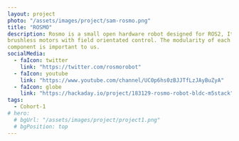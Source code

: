 ```yaml
---
layout: project
photo: "/assets/images/project/sam-rosmo.png"
title: "ROSMO"
description: Rosmo is a small open hardware robot designed for ROS2, It uses 
brushless motors with field orientated control. The modularity of each 
component is important to us.
socialMedia:
  - faIcon: twitter
    link: "https://twitter.com/rosmorobot"
  - faIcon: youtube
    link: "https://www.youtube.com/channel/UC0p6hs0zBJJTfLzJAyBuZyA"
  - faIcon: globe
    link: "https://hackaday.io/project/183129-rosmo-robot-bldc-m5stack"
tags:
  - Cohort-1
# hero:
  # bgUrl: "/assets/images/project/project1.png"
  # bgPosition: top
---
```


